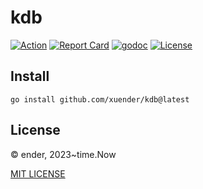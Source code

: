 # kdb

[![Action][action-svg]][action-url]
[![Report Card][goreport-svg]][goreport-url]
[![godoc][godoc-svg]][godoc-url]
[![License][license-svg]][license-url]

## Install

```shell
go install github.com/xuender/kdb@latest
```

## License

© ender, 2023~time.Now

[MIT LICENSE](https://github.com/xuender/kdb/blob/master/LICENSE)

[action-url]: https://github.com/xuender/kdb/actions
[action-svg]: https://github.com/xuender/kdb/workflows/Go/badge.svg

[goreport-url]: https://goreportcard.com/report/github.com/xuender/kdb
[goreport-svg]: https://goreportcard.com/badge/github.com/xuender/kdb

[godoc-url]: https://godoc.org/github.com/xuender/kdb
[godoc-svg]: https://godoc.org/github.com/xuender/kdb?status.svg

[license-url]: https://github.com/xuender/kdb/blob/master/LICENSE
[license-svg]: https://img.shields.io/badge/license-MIT-blue.svg
